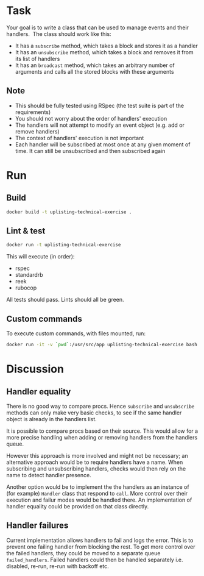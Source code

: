 # Task
Your goal is to write a class that can be used to manage events and their handlers.
​
The class should work like this:
- It has a `subscribe` method, which takes a block and stores it as a handler
- It has an `unsubscribe` method, which takes a block and removes it from its list of handlers
- It has an `broadcast` method, which takes an arbitrary number of arguments and calls all the stored blocks with these arguments

## Note
- This should be fully tested using RSpec (the test suite is part of the requirements)
- You should not worry about the order of handlers' execution
- The handlers will not attempt to modify an event object (e.g. add or remove handlers)
- The context of handlers' execution is not important
- Each handler will be subscribed at most once at any given moment of time. It can still be unsubscribed and then subscribed again

# Run
## Build
```bash
docker build -t uplisting-technical-exercise .
```

## Lint & test
```bash
docker run -t uplisting-technical-exercise
```

This will execute (in order):
- rspec
- standardrb
- reek
- rubocop

All tests should pass. Lints should all be green.

## Custom commands
To execute custom commands, with files mounted, run:
```bash
docker run -it -v `pwd`:/usr/src/app uplisting-technical-exercise bash
```

# Discussion
## Handler equality
There is no good way to compare procs. Hence `subscribe` and `unsubscribe` methods can only make very basic checks, to see if the same handler object is already in the handlers list.

It is possible to compare procs based on their source. This would allow for a more precise handling when adding or removing handlers from the handlers queue.

However this approach is more involved and might not be necessary; an alternative approach would be to require handlers have a name. When subscribing and unsubscribing handlers, checks would then rely on the name to detect handler presence.

Another option would be to implement the the handlers as an instance of (for example) `Handler` class that respond to `call`. More control over their execution and failur modes would be handled there. An implementation of handler equality could be provided on that class directly.

## Handler failures
Current implementation allows handlers to fail and logs the error. This is to prevent one failing handler from blocking the rest.
To get more control over the failed handlers, they could be moved to a separate queue `failed_handlers`. Failed handlers could then be handled separately i.e. disabled, re-run, re-run with backoff etc.
